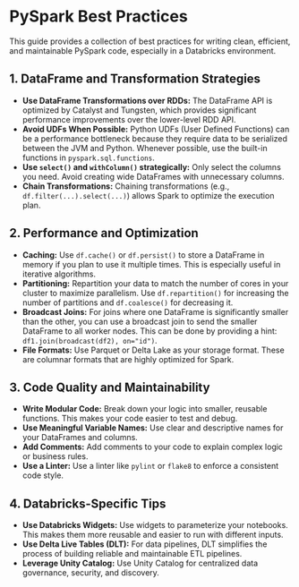 
# PySpark Best Practices

This guide provides a collection of best practices for writing clean, efficient, and maintainable PySpark code, especially in a Databricks environment.

## 1. DataFrame and Transformation Strategies

- **Use DataFrame Transformations over RDDs:** The DataFrame API is optimized by Catalyst and Tungsten, which provides significant performance improvements over the lower-level RDD API.
- **Avoid UDFs When Possible:** Python UDFs (User Defined Functions) can be a performance bottleneck because they require data to be serialized between the JVM and Python. Whenever possible, use the built-in functions in `pyspark.sql.functions`.
- **Use `select()` and `withColumn()` strategically:** Only select the columns you need. Avoid creating wide DataFrames with unnecessary columns.
- **Chain Transformations:** Chaining transformations (e.g., `df.filter(...).select(...)`) allows Spark to optimize the execution plan.

## 2. Performance and Optimization

- **Caching:** Use `df.cache()` or `df.persist()` to store a DataFrame in memory if you plan to use it multiple times. This is especially useful in iterative algorithms.
- **Partitioning:** Repartition your data to match the number of cores in your cluster to maximize parallelism. Use `df.repartition()` for increasing the number of partitions and `df.coalesce()` for decreasing it.
- **Broadcast Joins:** For joins where one DataFrame is significantly smaller than the other, you can use a broadcast join to send the smaller DataFrame to all worker nodes. This can be done by providing a hint: `df1.join(broadcast(df2), on="id")`.
- **File Formats:** Use Parquet or Delta Lake as your storage format. These are columnar formats that are highly optimized for Spark.

## 3. Code Quality and Maintainability

- **Write Modular Code:** Break down your logic into smaller, reusable functions. This makes your code easier to test and debug.
- **Use Meaningful Variable Names:** Use clear and descriptive names for your DataFrames and columns.
- **Add Comments:** Add comments to your code to explain complex logic or business rules.
- **Use a Linter:** Use a linter like `pylint` or `flake8` to enforce a consistent code style.

## 4. Databricks-Specific Tips

- **Use Databricks Widgets:** Use widgets to parameterize your notebooks. This makes them more reusable and easier to run with different inputs.
- **Use Delta Live Tables (DLT):** For data pipelines, DLT simplifies the process of building reliable and maintainable ETL pipelines.
- **Leverage Unity Catalog:** Use Unity Catalog for centralized data governance, security, and discovery.
